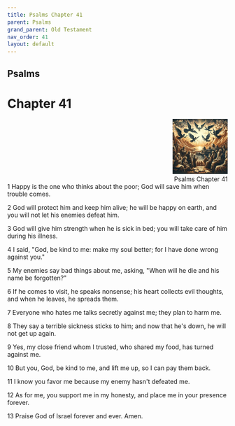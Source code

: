 ```yaml
---
title: Psalms Chapter 41
parent: Psalms
grand_parent: Old Testament
nav_order: 41
layout: default
---
```


## Psalms

# Chapter 41

<div style="clear: both; text-align: right;">
    <img src="/assets/Image/Psalms/500/41.jpg" alt="Psalms Chapter 41" class="chapter-image" style="max-width: 25%; height: auto;"/>
    <figcaption style="font-size: 14px;">Psalms Chapter 41</figcaption>
</div>
1 Happy is the one who thinks about the poor; God will save him when trouble comes.

2 God will protect him and keep him alive; he will be happy on earth, and you will not let his enemies defeat him.

3 God will give him strength when he is sick in bed; you will take care of him during his illness.

4 I said, "God, be kind to me: make my soul better; for I have done wrong against you."

5 My enemies say bad things about me, asking, "When will he die and his name be forgotten?"

6 If he comes to visit, he speaks nonsense; his heart collects evil thoughts, and when he leaves, he spreads them.

7 Everyone who hates me talks secretly against me; they plan to harm me.

8 They say a terrible sickness sticks to him; and now that he's down, he will not get up again.

9 Yes, my close friend whom I trusted, who shared my food, has turned against me.

10 But you, God, be kind to me, and lift me up, so I can pay them back.

11 I know you favor me because my enemy hasn't defeated me.

12 As for me, you support me in my honesty, and place me in your presence forever.

13 Praise God of Israel forever and ever. Amen.


